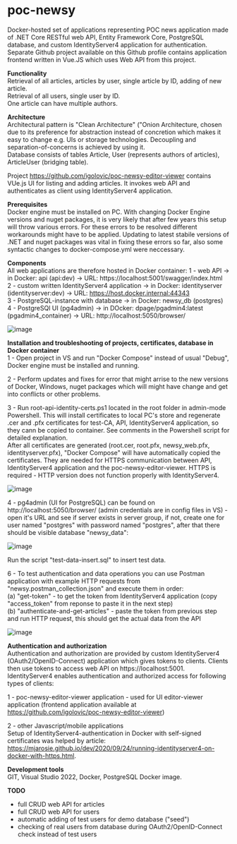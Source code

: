 # poc-newsy
Docker-hosted set of applications representing POC news application made of .NET Core RESTful web API, Entity Framework Core, PostgreSQL database, and custom IdentityServer4 application for authentication. Separate Github project available on this Github profile contains application frontend written in Vue.JS which uses Web API from this project.   

**Functionality**   
Retrieval of all articles, articles by user, single article by ID, adding of new article.   
Retrieval of all users, single user by ID.   
One article can have multiple authors.   
   
**Architecture**   
Architectural pattern is "Clean Architecture" ("Onion Architecture, chosen due to its preference for abstraction instead of concretion which makes it easy to change e.g. UIs or storage technologies. Decoupling and separation-of-concerns is achieved by using it.    
Database consists of tables Article, User (represents authors of articles), ArticleUser (bridging table).    
   
Project https://github.com/igolovic/poc-newsy-editor-viewer contains VUe.js UI for listing and adding articles. It invokes web API and authenticates as client using IdentityServer4 application.   
   
**Prerequisites**   
Docker engine must be installed on PC. 
With changing Docker Engine versions and nuget packages, it is very likely that after few years this setup will throw various errors. For these errors to be resolved different workarounds might have to be applied. Updating to latest stabile versions of .NET and nuget packages was vital in fixing these errors so far, also some syntactic changes to docker-compose.yml were neccessary.    
   
**Components**   
All web applications are therefore hosted in Docker container: 
1 - web API -> in Docker: api (api:dev) -> URL: https://localhost:5001/swagger/index.html     
2 - custom written IdentityServer4 application -> in Docker: identityserver (identityserver:dev) -> URL: https://host.docker.internal:44343    
3 - PostgreSQL-instance with database -> in Docker: newsy_db (postgres)    
4 - PostgreSQl UI (pg4admin) -> in DOcker: dpage/pgadmin4:latest (pgadmin4_container) -> URL: http://localhost:5050/browser/    
     
![image](https://github.com/user-attachments/assets/eeb1718d-d1c3-4139-a2e9-405c9cc0d2c8)
       
**Installation and troubleshooting of projects, certificates, database in Docker container**   
1 - Open project in VS and run "Docker Compose" instead of usual "Debug", Docker engine must be installed and running.     
   
2 - Perform updates and fixes for error that might arrise to the new versions of Docker, Windows, nuget packages which will might have change and get into conflicts or other problems.     
    
3 - Run root-api-identity-certs.ps1 located in the root folder in admin-mode Powershell. This will install certificates to local PC's store and regenerate .cer and .pfx certificates for test-CA, API, IdentityServer4 application, so they cann be copied to container. See comments in the Powershell script for detailed explanation.    
After all certificates are generated (root.cer, root.pfx, newsy_web.pfx, identityserver.pfx), "Docker Compose" will have automatically copied the certificates. They are needed for HTTPS communication between API, IdentityServer4 application and the poc-newsy-editor-viewer. HTTPS is required - HTTP version does not function properly with IdentityServer4.   
    
![image](https://github.com/user-attachments/assets/4222999f-8afc-4815-82f5-71442ed54717)
        
4 - pg4admin (UI for PostgreSQL) can be found on http://localhost:5050/browser/ (admin credentials are in config files in VS) - open it's URL and see if server exists in server group, if not, create one for user named "postgres" with password named "postgres", after that there should be visible database "newsy_data":    
    
![image](https://github.com/user-attachments/assets/40b52f5d-eecb-4bd5-9126-a3a5b7a9d1a5)
    
Run the script "test-data-insert.sql" to insert test data.    
   
6 - To test authentication and data operations you can use Postman application with example HTTP requests from "newsy.postman_collection.json" and execute them in order:   
(a) "get-token" - to get the token from IdentityServer4 application (copy "access_token" from reponse to paste it in the next step)   
(b) "authenticate-and-get-articles" - paste the token from previous step and run HTTP request, this should get the actual data from the API   
   
![image](https://github.com/user-attachments/assets/0c9f2771-236d-4f42-869d-27f409671560)   
   
**Authentication and authorization**   
Authentication and authorization are provided by custom IdentityServer4 (OAuth2/OpenID-Connect) application which gives tokens to clients. Clients then use tokens to access web API on https://localhost:5001.   
IdentityServer4 enables authentication and authorized access for following types of clients:    
    
1 - poc-newsy-editor-viewer application - used for UI editor-viewer application (frontend application available at https://github.com/igolovic/poc-newsy-editor-viewer)    
    
2 - other Javascript/mobile applications     
Setup of IdentityServer4-authentication in Docker with self-signed certificates was helped by article: https://mjarosie.github.io/dev/2020/09/24/running-identityserver4-on-docker-with-https.html.        
    
**Development tools**   
GIT, Visual Studio 2022, Docker, PostgreSQL Docker image.   
    
**TODO**   
- full CRUD web API for articles    
- full CRUD web API for users    
- automatic adding of test users for demo database ("seed")    
- checking of real users from database during OAuth2/OpenID-Connect check instead of test users    
